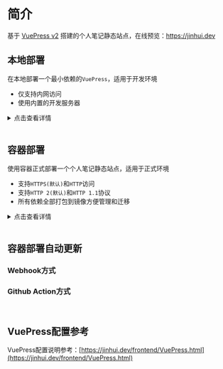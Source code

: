 # 简介

基于 [VuePress v2](https://v2.vuepress.vuejs.org/zh/) 搭建的个人笔记静态站点，在线预览：https://jinhui.dev



## 本地部署

在本地部署一个最小依赖的`VuePress`，适用于开发环境

* 仅支持内网访问
* 使用内置的开发服务器

<details>
    <summary>点击查看详情</summary>
    <p>

```bash
# (1) 下载源码
# [root@localhost ~]# git clone --depth 1 git@github.com:vvfock3r/note.git
[root@localhost ~]# git clone --depth 1 https://github.com/vvfock3r/note.git
[root@localhost ~]# cd note

# (2) 安装依赖
[root@localhost note]# yarn
yarn install v1.22.17
[1/4] Resolving packages...
[2/4] Fetching packages...
[3/4] Linking dependencies...
warning "vuepress>vuepress-vite@2.0.0-beta.46" has unmet peer dependency "@vuepress/client@^2.0.0-beta.42"
warning "vuepress>vuepress-vite@2.0.0-beta.46" has unmet peer dependency "vue@^3.2.35"
[4/4] Building fresh packages...
Done in 2.05s.

# (3) 启动服务
[root@localhost note]# yarn docs:dev
yarn run v1.22.17
$ vuepress dev docs
info Initializing VuePress and preparing data...

  vite v2.9.9 dev server running at:

  > Local:    http://localhost:8080/
  > Network:  http://10.0.8.4:8080/
  > Network:  http://172.17.0.1:8080/
8:20:02 PM [vite] ✨ optimized dependencies changed. reloading
```

</p>
</details>

<br />

## 容器部署

使用容器正式部署一个个人笔记静态站点，适用于正式环境

* 支持`HTTPS(默认)`和`HTTP`访问
* 支持`HTTP 2(默认)`和`HTTP 1.1`协议
* 所有依赖全部打包到镜像方便管理和迁移

<details>
    <summary>点击查看详情</summary>
    <p>

```bash
# (1)下载源码
# [root@localhost ~]# git clone --depth 1 git@github.com:vvfock3r/note.git
[root@localhost ~]# git clone --depth 1 https://github.com/vvfock3r/note.git
[root@localhost ~]# cd note

# (2) 构建镜像并启动容器
[root@localhost note]# docker image build -t nginx:webserver --memory 2g .

# (3) 启动容器
[root@localhost note]# docker container run \
--name jinhui.dev \
-p80:80 -p443:443 \
--restart always \
--memory 1g \
-d \
nginx:webserver

# (4) 域名解析
#     1、公网解析需要修改 jinhui.dev和www.jinhui.dev A记录
#     2、本地解析可以使用/etc/hosts
[root@localhost note]# grep -E "[[:blank:]]jinhui.dev$" /etc/hosts \
|| sed -i '$a 127.0.0.1 jinhui.dev' /etc/hosts

[root@localhost note]# cat /etc/hosts
127.0.0.1 jinhui.dev
```

</p>
</details>

<br />

## 容器部署自动更新

### Webhook方式

### Github Action方式

<br />

## VuePress配置参考

VuePress配置说明参考：[https://jinhui.dev/frontend/VuePress.html](https://jinhui.dev/frontend/VuePress.html)
